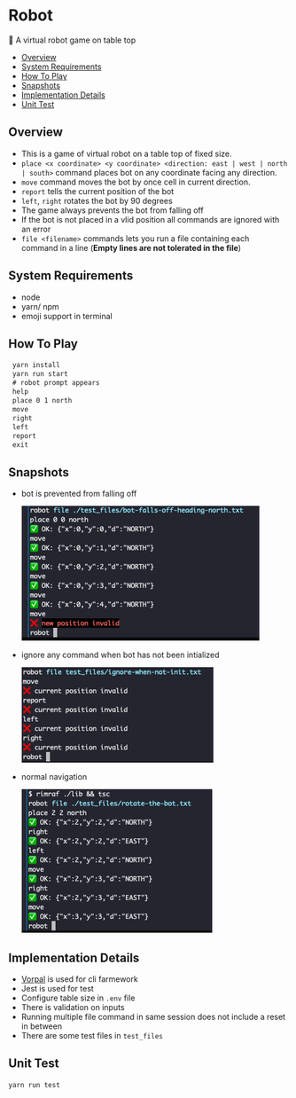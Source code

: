 # Robot
🤖 A virtual robot game on table top
<!-- toc -->
- [Overview](#overview)
- [System Requirements](#system-requirements)
- [How To Play](#how-to-play)
- [Snapshots](#snapshots)
- [Implementation Details](#implementation-details)
- [Unit Test](#unit-test)
<!-- tocstop -->

## Overview
- This is a game of virtual robot on a table top of fixed size.
- `place <x coordinate> <y coordinate> <direction: east | west | north | south>` command places bot on any coordinate facing any direction.
- `move` command moves the bot by once cell in current direction.
- `report` tells the current position of the bot
- `left`, `right` rotates the bot by 90 degrees
- The game always prevents the bot from falling off
- If the bot is not placed in a vlid position all commands are ignored with an error
- `file <filename>` commands lets you run a file containing each command in a line (__Empty lines are not tolerated in the file__)

## System Requirements
- node
- yarn/ npm
- emoji support in terminal

## How To Play
```
 yarn install
 yarn run start
 # robot prompt appears
 help
 place 0 1 north
 move
 right
 left
 report
 exit
```

## Snapshots
- bot is prevented from falling off
  
  ![](images/bot-falls-off-heading-north.png) 
- ignore any command when bot has not been intialized
  
  ![](images/ignore-when-not-init.png) 
- normal navigation
  
  ![](images/normal-navigation.png) 

## Implementation Details
- [Vorpal](https://vorpal.js.org/) is used for cli farmework
- Jest is used for test
- Configure table size in `.env` file
- There is validation on inputs
- Running multiple file command in same session does not include a reset in between
- There are some test files in `test_files`

## Unit Test
```
yarn run test
```
